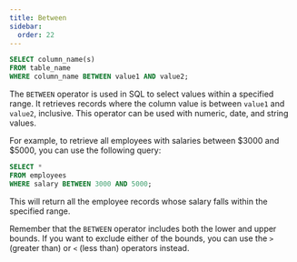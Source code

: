```yaml
---
title: Between
sidebar:
  order: 22
---
```

```sql
SELECT column_name(s)
FROM table_name
WHERE column_name BETWEEN value1 AND value2;
```
The `BETWEEN` operator is used in SQL to select values within a specified range. It retrieves records where the column value is between `value1` and `value2`, inclusive. This operator can be used with numeric, date, and string values.

For example, to retrieve all employees with salaries between $3000 and $5000, you can use the following query:

```sql
SELECT *
FROM employees
WHERE salary BETWEEN 3000 AND 5000;
```

This will return all the employee records whose salary falls within the specified range.

Remember that the `BETWEEN` operator includes both the lower and upper bounds. If you want to exclude either of the bounds, you can use the `>` (greater than) or `<` (less than) operators instead.
